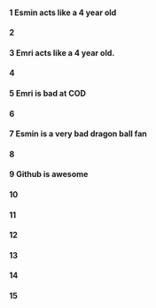#### 1 Esmin acts like a 4 year old
#### 2
#### 3 Emri acts like a 4 year old.  
#### 4
#### 5 Emri is bad at COD
#### 6
#### 7 Esmin is a very bad dragon ball fan
#### 8
#### 9 Github is awesome
#### 10
#### 11
#### 12
#### 13
#### 14
#### 15